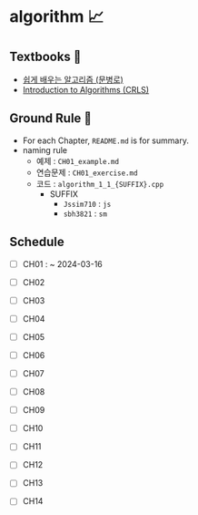 # algorithm 📈

## Textbooks :book:
- [쉽게 배우는 알고리즘 (문병로)](https://github.com/Jssim710/algorithm/tree/main/MOON)
- [Introduction to Algorithms (CRLS)](https://github.com/Jssim710/algorithm/tree/main/CRLS)

## Ground Rule 📏
- For each Chapter, `README.md` is for summary.
- naming rule
  - 예제 : `CH01_example.md`
  - 연습문제 : `CH01_exercise.md`
  - 코드 : `algorithm_1_1_{SUFFIX}.cpp`
    - SUFFIX
      - `Jssim710` : `js`
      - `sbh3821` : `sm`

## Schedule
- [ ] CH01 : ~ 2024-03-16
- [ ] CH02
- [ ] CH03
- [ ] CH04
- [ ] CH05
- [ ] CH06
- [ ] CH07
- [ ] CH08
- [ ] CH09
- [ ] CH10
- [ ] CH11
- [ ] CH12
- [ ] CH13
- [ ] CH14

